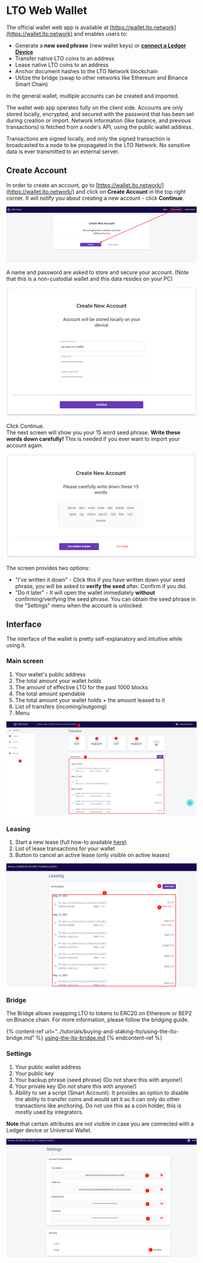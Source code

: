 # LTO Web Wallet

The official wallet web app is available at [https://wallet.lto.network](https://wallet.lto.network) and enables users to:

* Generate a **new seed phrase** (new wallet keys) or [**connect a Ledger Device**](howto-install-lto-app-on-ledger.md)
* Transfer native LTO coins to an address
* Lease native LTO coins to an address
* Anchor document hashes to the LTO Network blockchain
* Utilize the bridge (swap to other networks like Ethereum and Binance Smart Chain)

In the general wallet, multiple accounts can be created and imported.

The wallet web app operates fully on the client side. Accounts are only stored locally, encrypted, and secured with the password that has been set during creation or import. Network information (like balance, and previous transactions) is fetched from a node's API, using the public wallet address.

Transactions are signed locally, and only the signed transaction is broadcasted to a node to be propagated in the LTO Network. No sensitive data is ever transmitted to an external server.

## Create Account

In order to create an account, go to [https://wallet.lto.network/](https://wallet.lto.network/) and click on **Create Account** in the top right corner. It will notify you about creating a new account - click **Continue**.

![](<../.gitbook/assets/image (4).png>)

A name and password are asked to store and secure your account. (Note that this is a non-custodial wallet and this data resides on your PC)

![](<../.gitbook/assets/image (1).png>)

Click Continue.\
The next screen will show you your 15 word seed phrase. **Write these words down carefully!** This is needed if you ever want to import your account again.

![](<../.gitbook/assets/image (3).png>)

The screen provides two options:

* "I've written it down" - Click this if you have written down your seed phrase, you will be asked to **verify the seed** after. Confirm if you did.
* "Do it later" - It will open the wallet immediately **without** confirming/verifying the seed phrase. You can obtain the seed phrase in the "Settings" menu when the account is unlocked.

## Interface

The interface of the wallet is pretty self-explanatory and intuitive while using it.

### Main screen

1. Your wallet's public address
2. The total amount your wallet holds
3. The amount of effective LTO for the past 1000 blocks
4. The total amount spendable
5. The total amount your wallet holds + the amount leased to it
6. List of transfers (incoming/outgoing)
7. Menu

![](<../.gitbook/assets/image (2).png>)

### Leasing

1. Start a new lease (full how-to available [here](../tutorials/buying-and-staking-lto/staking-lto-tokens.md))
2. List of lease transactions for your wallet
3. Button to cancel an active lease (only visible on active leases)

![](<../.gitbook/assets/image (6).png>)

### Bridge

The Bridge allows swapping LTO to tokens to ERC20 on Ethereum or BEP2 on Binance chain. For more information, please follow the bridging guide.

{% content-ref url="../tutorials/buying-and-staking-lto/using-the-lto-bridge.md" %}
[using-the-lto-bridge.md](../tutorials/buying-and-staking-lto/using-the-lto-bridge.md)
{% endcontent-ref %}

### **Settings**

1. Your public wallet address
2. Your public key
3. Your backup phrase (seed phrase) (Do not share this with anyone!)
4. Your private key (Do not share this with anyone!)
5. Ability to set a script (Smart Account). It provides an option to disable the ability to transfer coins and would set it so it can only do other transactions like anchoring. Do not use this as a coin holder, this is mostly used by integrators.

**Note** that certain attributes are not visible in case you are connected with a Ledger device or Universal Wallet.

![](<../.gitbook/assets/image (7).png>)
